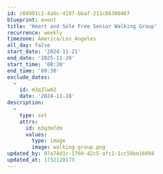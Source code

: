 ```yaml
---
id: c04991c2-4a6c-4197-bbaf-211c06300467
blueprint: event
title: 'Heart and Sole Free Senior Walking Group'
recurrence: weekly
timezone: America/Los_Angeles
all_day: false
start_date: '2024-11-21'
end_date: '2025-11-20'
start_time: '08:30'
end_time: '09:30'
exclude_dates:
  -
    id: m3q3lw62
    date: '2024-11-28'
description:
  -
    type: set
    attrs:
      id: m3q3mfdm
      values:
        type: image
        image: walking-group.png
updated_by: 87a74d1c-1760-42c5-afc1-1cc59be16098
updated_at: 1732120173
---
```

